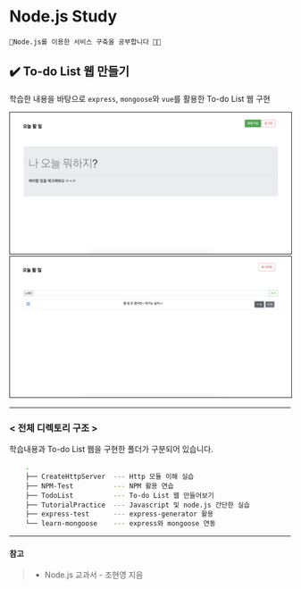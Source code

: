 # Node.js Study

    🌱Node.js를 이용한 서비스 구축을 공부합니다 👩‍💻


## ✔️ To-do List 웹 만들기

학습한 내용을 바탕으로 `express`, `mongoose`와 `vue`를 활용한 To-do List 웹 구현  

<img src='./screenshot/TodoListMain.png' style="border: 1px solid"/>
<img src='./screenshot/TodoListTaskList.png' style="border: 1px solid"/>

----

### < 전체 디렉토리 구조 >

학습내용과 To-do List 웹을 구현한 폴더가 구분되어 있습니다.  

```zsh
    .
    ├── CreateHttpServer  --- Http 모듈 이해 실습
    ├── NPM-Test          --- NPM 활용 연습
    ├── TodoList          --- To-do List 웹 만들어보기
    ├── TutorialPractice  --- Javascript 및 node.js 간단한 실습 
    ├── express-test      --- express-generator 활용 
    └── learn-mongoose    --- express와 mongoose 연동
```

----

#### 참고

> * Node.js 교과서 - 조현영 지음
